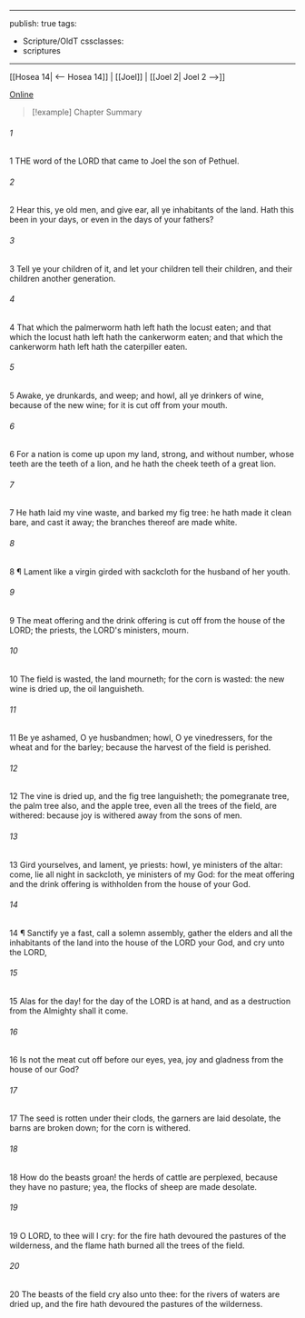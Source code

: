 

---
publish: true
tags:
  - Scripture/OldT
cssclasses:
  - scriptures
---
[[Hosea 14| <-- Hosea 14]] | [[Joel]] | [[Joel 2| Joel 2 -->]]

[Online](https://churchofjesuschrist.org/study/scriptures/ot/joel/1?lang=eng)

>[!example] Chapter Summary
>
###### 1
1 THE word of the LORD that came to Joel the son of Pethuel.
###### 2
2 Hear this, ye old men, and give ear, all ye inhabitants of the land.  Hath this been in your days, or even in the days of your fathers?
###### 3
3 Tell ye your children of it, and let your children tell their children, and their children another generation.
###### 4
4 That which the palmerworm hath left hath the locust eaten; and that which the locust hath left hath the cankerworm eaten; and that which the cankerworm hath left hath the caterpiller eaten.
###### 5
5 Awake, ye drunkards, and weep; and howl, all ye drinkers of wine, because of the new wine; for it is cut off from your mouth.
###### 6
6 For a nation is come up upon my land, strong, and without number, whose teeth are the teeth of a lion, and he hath the cheek teeth of a great lion.
###### 7
7 He hath laid my vine waste, and barked my fig tree: he hath made it clean bare, and cast it away; the branches thereof are made white.
###### 8
8 ¶ Lament like a virgin girded with sackcloth for the husband of her youth.
###### 9
9 The meat offering and the drink offering is cut off from the house of the LORD; the priests, the LORD's ministers, mourn.
###### 10
10 The field is wasted, the land mourneth; for the corn is wasted: the new wine is dried up, the oil languisheth.
###### 11
11 Be ye ashamed, O ye husbandmen; howl, O ye vinedressers, for the wheat and for the barley; because the harvest of the field is perished.
###### 12
12 The vine is dried up, and the fig tree languisheth; the pomegranate tree, the palm tree also, and the apple tree, even all the trees of the field, are withered: because joy is withered away from the sons of men.
###### 13
13 Gird yourselves, and lament, ye priests: howl, ye ministers of the altar: come, lie all night in sackcloth, ye ministers of my God: for the meat offering and the drink offering is withholden from the house of your God.
###### 14
14 ¶ Sanctify ye a fast, call a solemn assembly, gather the elders and all the inhabitants of the land into the house of the LORD your God, and cry unto the LORD,
###### 15
15 Alas for the day!  for the day of the LORD is at hand, and as a destruction from the Almighty shall it come.
###### 16
16 Is not the meat cut off before our eyes, yea, joy and gladness from the house of our God?
###### 17
17 The seed is rotten under their clods, the garners are laid desolate, the barns are broken down; for the corn is withered.
###### 18
18 How do the beasts groan!  the herds of cattle are perplexed, because they have no pasture; yea, the flocks of sheep are made desolate.
###### 19
19 O LORD, to thee will I cry: for the fire hath devoured the pastures of the wilderness, and the flame hath burned all the trees of the field.
###### 20
20 The beasts of the field cry also unto thee: for the rivers of waters are dried up, and the fire hath devoured the pastures of the wilderness.



